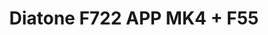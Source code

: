 ---
color: violet
category: Stacks
group: undefined
visible: true
order: 6
title: Diatone F722 APP MK4 + F55
link: https://www.diatone.us/collections/mamba-stack/products/mb-mk4-f722-app-fc?variant=39828008337495
img: /uploads/builds/5inch-beginner/stacks-diatone-f722-app-mk4-f55.webp
text: A high-end stack equipped with WiFi for wireless configuration and BLHeli_32 ESCs for advanced functionality. Likely overkill for most uses, but should last a very long time
info: $92.99-129.99;30x30;F722<MCU>;ICM42688P/MPU6000<IMU>;6 UARTs;16MB Blackbox;5V 3A;9V 3A;55A Nominal;65A Peak;24g
---